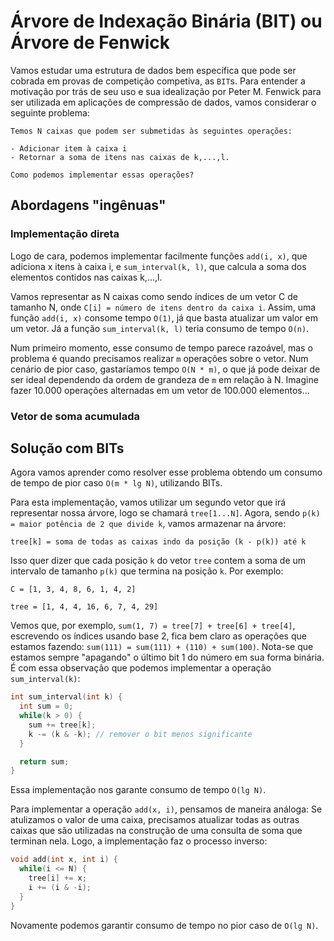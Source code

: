 # Árvore de Indexação Binária (BIT) ou Árvore de Fenwick

Vamos estudar uma estrutura de dados bem específica que pode ser cobrada em provas de competição competiva, as `BIT`s. Para entender a motivação por trás de seu uso e sua idealização por Peter M. Fenwick para ser utilizada em aplicações de compressão de dados, vamos considerar o seguinte problema:

```
Temos N caixas que podem ser submetidas às seguintes operações:

- Adicionar item à caixa i
- Retornar a soma de itens nas caixas de k,...,l.

Como podemos implementar essas operações?
```

## Abordagens "ingênuas"

### Implementação direta

Logo de cara, podemos implementar facilmente funções `add(i, x)`, que adiciona x itens à caixa i, e `sum_interval(k, l)`, que calcula a soma dos elementos contidos nas caixas k,...,l.

Vamos representar as N caixas como sendo índices de um vetor C de tamanho N, onde `C[i] = número de itens dentro da caixa i`. Assim, uma função `add(i, x)` consome tempo `O(1)`, já que basta atualizar um valor em um vetor. Já a função `sum_interval(k, l)` teria consumo de tempo `O(n)`.

Num primeiro momento, esse consumo de tempo parece razoável, mas o problema é quando precisamos realizar `m` operações sobre o vetor. Num cenário de pior caso, gastaríamos tempo `O(N * m)`, o que já pode deixar de ser ideal dependendo da ordem de grandeza de `m` em relação à N. Imagine fazer 10.000 operações alternadas em um vetor de 100.000 elementos...

### Vetor de soma acumulada

## Solução com BITs

Agora vamos aprender como resolver esse problema obtendo um consumo de tempo de pior caso `O(m * lg N)`, utilizando BITs.

Para esta implementação, vamos utilizar um segundo vetor que irá representar nossa árvore, logo se chamará `tree[1...N]`. Agora, sendo `p(k) = maior potência de 2 que divide k`, vamos armazenar na árvore:

```
tree[k] = soma de todas as caixas indo da posição (k - p(k)) até k
```

Isso quer dizer que cada posição `k` do vetor `tree` contem a soma de um intervalo de tamanho `p(k)` que termina na posição `k`. Por exemplo:

```
C = [1, 3, 4, 8, 6, 1, 4, 2]

tree = [1, 4, 4, 16, 6, 7, 4, 29]

```

Vemos que, por exemplo, `sum(1, 7) = tree[7] + tree[6] + tree[4]`, escrevendo os índices usando base 2, fica bem claro as operações que estamos fazendo: `sum(111) = sum(111) + (110) + sum(100)`. Nota-se que estamos sempre "apagando" o último bit 1 do número em sua forma binária. É com essa observação que podemos implementar a operação `sum_interval(k)`:

```c++
int sum_interval(int k) {
  int sum = 0;
  while(k > 0) {
    sum += tree[k];
    k -= (k & -k); // remover o bit menos significante
  }

  return sum;
}
```

Essa implementação nos garante consumo de tempo `O(lg N)`.

Para implementar a operação `add(x, i)`, pensamos de maneira análoga: Se atulizamos o valor de uma caixa, precisamos atualizar todas as outras caixas que são utilizadas na construção de uma consulta de soma que terminan nela. Logo, a implementação faz o processo inverso:

```c++
void add(int x, int i) {
  while(i <= N) {
    tree[i] += x;
    i += (i & -i);
  }
}
```

Novamente podemos garantir consumo de tempo no pior caso de `O(lg N)`.

